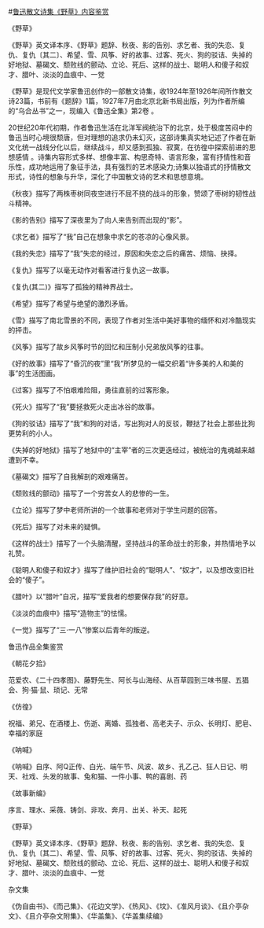 #[鲁迅散文诗集《野草》内容鉴赏](https://www.vrrw.net/wx/10128.html)

《野草》

《野草》英文译本序、《野草》题辞、秋夜、影的告别、求乞者、我的失恋、复仇、复仇〔其二〕、希望、雪、风筝、好的故事、过客、死火、狗的驳诘、失掉的好地狱、墓碣文、颓败线的颤动、立论、死后、这样的战士、聪明人和傻子和奴才、腊叶、淡淡的血痕中、一觉

《野草》是现代文学家鲁迅创作的一部散文诗集，收1924年至1926年间所作散文诗23篇，书前有《题辞》1篇，1927年7月由北京北新书局出版，列为作者所编的“乌合丛书”之一，现编入《鲁迅全集》第2卷 。

20世纪20年代初期，作者鲁迅生活在北洋军阀统治下的北京，处于极度苦闷中的鲁迅当时心境很颓唐，但对理想的追求仍未幻灭，这部诗集真实地记述了作者在新文化统一战线分化以后，继续战斗，却又感到孤独、寂寞，在彷徨中探索前进的思想感情 。诗集内容形式多样、想像丰富、构思奇特、语言形象，富有抒情性和音乐性，成功地运用了象征手法，具有强烈的艺术感染力;诗集以独语式的抒情散文形式，诗性的想象与升华，深化了中国散文诗的艺术和思想意境。



《秋夜》描写了两株枣树同夜空进行不屈不挠的战斗的形象，赞颂了枣树的韧性战斗精神。

《影的告别》描写了深夜里为了向人来告别而出现的“影”。

《求乞者》描写了“我”自己在想象中求乞的苍凉的心像风景。

《我的失恋》描写了“我”失恋的经过，原因和失恋之后的痛苦、烦恼、抉择。

《复仇》描写了以毫无动作对看客进行复仇这一故事。

《复仇(其二)》描写了孤独的精神界战士。

《希望》描写了希望与绝望的激烈矛盾。

《雪》描写了南北雪景的不同，表现了作者对生活中美好事物的缅怀和对冷酷现实的抨击。

《风筝》描写了故乡风筝时节的回忆和压制小兄弟放风筝的往事。

《好的故事》描写了“昏沉的夜”里“我”所梦见的一幅交织着“许多美的人和美的事”的生活图画。

《过客》描写了不怕艰难险阻，勇往直前的过客形象。

《死火》描写了“我”要拯救死火走出冰谷的故事。

《狗的驳诘》描写了“我”和狗的对话，写出狗对人的反驳，鞭挞了社会上那些比狗更势利的小人。

《失掉的好地狱》描写了地狱中的“主宰”者的三次更迭经过，被统治的鬼魂越来越遭到不幸。

《墓碣文》描写了自我解剖的艰难痛苦。

《颓败线的颤动》描写了一个穷苦女人的悲惨的一生。

《立论》描写了梦中老师所讲的一个故事和老师对于学生问题的回答。

《死后》描写了对未来的疑惧。

《这样的战士》描写了一个头脑清醒，坚持战斗的革命战士的形象，并热情地予以礼赞。

《聪明人和傻子和奴才》描写了维护旧社会的“聪明人”、“奴才”，以及想改变旧社会的“傻子”。

《腊叶》以“腊叶”自况，描写“爱我者的想要保存我”的好意。

《淡淡的血痕中》描写“造物主”的怯懦。

《一觉》描写了“三·一八”惨案以后青年的叛逆。

鲁迅作品全集鉴赏

《朝花夕拾》

范爱农、《二十四孝图》、藤野先生、阿长与山海经、从百草园到三味书屋、五猖会、狗·猫·鼠、琐记、无常

《仿徨》

祝福、弟兄、在酒楼上、伤逝、离婚、孤独者、高老夫子、示众、长明灯、肥皂、幸福的家庭

《呐喊》

《呐喊》自序、阿Q正传、白光、端午节、风波、故乡、孔乙己、狂人日记、明天、社戏、头发的故事、兔和猫、一件小事、鸭的喜剧、药

《故事新编》

序言、理水、采薇、铸剑、非攻、奔月、出关、补天、起死

《野草》

《野草》英文译本序、《野草》题辞、秋夜、影的告别、求乞者、我的失恋、复仇、复仇〔其二〕、希望、雪、风筝、好的故事、过客、死火、狗的驳诘、失掉的好地狱、墓碣文、颓败线的颤动、立论、死后、这样的战士、聪明人和傻子和奴才、腊叶、淡淡的血痕中、一觉

杂文集

《伪自由书》、《而己集》、《花边文学》、《热风》、《坟》、《准风月谈》、《且介亭杂文》、《且介亭杂文附集》、《华盖集》、《华盖集续编》

